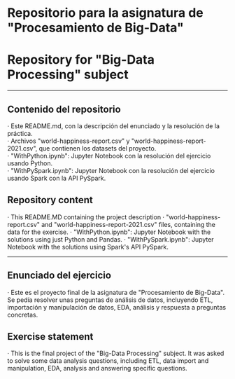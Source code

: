 # Repositorio para la asignatura de "Procesamiento de Big-Data"
# Repository for "Big-Data Processing" subject  

---
## Contenido del repositorio  
· Este README.md, con la descripción del enunciado y la resolución de la práctica.  
· Archivos "world-happiness-report.csv" y "world-happiness-report-2021.csv", que contienen los datasets del proyecto.  
· "WithPython.ipynb": Jupyter Notebook con la resolución del ejercicio usando Python.  
· "WithPySpark.ipynb": Jupyter Notebook con la resolución del ejercicio usando Spark con la API PySpark.  
## Repository content
· This README.MD containing the project description
· "world-happiness-report.csv" and "world-happiness-report-2021.csv" files, containing the data for the exercise.
· "WithPython.ipynb": Jupyter Notebook with the solutions using just Python and Pandas.
· "WithPySpark.ipynb": Jupyter Notebook with the solutions using Spark's API PySpark.  
  
---
## Enunciado del ejercicio
· Este es el proyecto final de la asignatura de "Procesamiento de Big-Data". Se pedía resolver unas preguntas de análisis de datos, incluyendo ETL, importación y manipulación de datos, EDA, análisis y respuesta a preguntas concretas.  
  
## Exercise statement  
· This is the final project of the "Big-Data Processing" subject. It was asked to solve some data analysis questions, including ETL, data import and manipulation, EDA, analysis and answering specific questions.